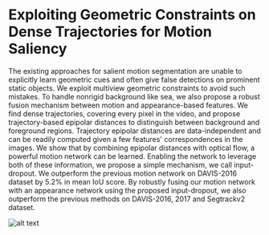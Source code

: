 # Exploiting Geometric Constraints on Dense Trajectories for Motion Saliency

The existing approaches for salient motion segmentation are unable to explicitly learn geometric cues and often give false detections on prominent static objects. We exploit multiview geometric constraints to avoid such mistakes. To handle nonrigid background like sea, we also propose a robust fusion mechanism between motion and appearance-based features. We find dense trajectories, covering every pixel in the video, and propose trajectory-based epipolar distances to distinguish between background and foreground regions. Trajectory epipolar distances are data-independent and can be readily computed given a few features' correspondences in the images. We show that by combining epipolar distances with optical flow, a powerful motion network can be learned. Enabling the network to leverage both of these information, we propose a simple mechanism, we call input-dropout. We outperform the previous motion network on DAVIS-2016 dataset by 5.2\% in mean IoU score. By robustly fusing our motion network with an appearance network using the proposed input-dropout, we also outperform the previous methods on DAVIS-2016, 2017 and Segtrackv2 dataset.

![alt text](https://github.com/mfaisal59/EpONet/blob/master/images/flowDiagram.png)

